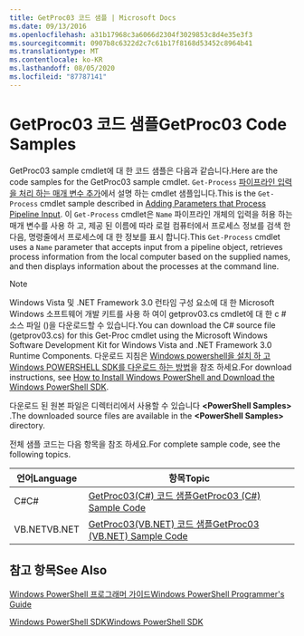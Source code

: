 ```yaml
---
title: GetProc03 코드 샘플 | Microsoft Docs
ms.date: 09/13/2016
ms.openlocfilehash: a31b17968c3a6066d2304f3029853c8d4e35e3f3
ms.sourcegitcommit: 0907b8c6322d2c7c61b17f8168d53452c8964b41
ms.translationtype: MT
ms.contentlocale: ko-KR
ms.lasthandoff: 08/05/2020
ms.locfileid: "87787141"
---
```

# <a name="getproc03-code-samples"></a><span data-ttu-id="72cbe-102">GetProc03 코드 샘플</span><span class="sxs-lookup"><span data-stu-id="72cbe-102">GetProc03 Code Samples</span></span>

<span data-ttu-id="72cbe-103">GetProc03 sample cmdlet에 대 한 코드 샘플은 다음과 같습니다.</span><span class="sxs-lookup"><span data-stu-id="72cbe-103">Here are the code samples for the GetProc03 sample cmdlet.</span></span> <span data-ttu-id="72cbe-104">`Get-Process` [파이프라인 입력을 처리 하는 매개 변수 추가](../cmdlet/adding-parameters-that-process-pipeline-input.md)에서 설명 하는 cmdlet 샘플입니다.</span><span class="sxs-lookup"><span data-stu-id="72cbe-104">This is the `Get-Process` cmdlet sample described in [Adding Parameters that Process Pipeline Input](../cmdlet/adding-parameters-that-process-pipeline-input.md).</span></span> <span data-ttu-id="72cbe-105">이 `Get-Process` cmdlet은 `Name` 파이프라인 개체의 입력을 허용 하는 매개 변수를 사용 하 고, 제공 된 이름에 따라 로컬 컴퓨터에서 프로세스 정보를 검색 한 다음, 명령줄에서 프로세스에 대 한 정보를 표시 합니다.</span><span class="sxs-lookup"><span data-stu-id="72cbe-105">This `Get-Process` cmdlet uses a `Name` parameter that accepts input from a pipeline object, retrieves process information from the local computer based on the supplied names, and then displays information about the processes at the command line.</span></span>

> [!NOTE]
> <span data-ttu-id="72cbe-106">Windows Vista 및 .NET Framework 3.0 런타임 구성 요소에 대 한 Microsoft Windows 소프트웨어 개발 키트를 사용 하 여이 getprov03.cs cmdlet에 대 한 c # 소스 파일 ()을 다운로드할 수 있습니다.</span><span class="sxs-lookup"><span data-stu-id="72cbe-106">You can download the C# source file (getprov03.cs) for this Get-Proc cmdlet using the Microsoft Windows Software Development Kit for Windows Vista and .NET Framework 3.0 Runtime Components.</span></span> <span data-ttu-id="72cbe-107">다운로드 지침은 [Windows powershell을 설치 하 고 Windows POWERSHELL SDK를 다운로드 하는 방법](/powershell/scripting/developer/installing-the-windows-powershell-sdk)을 참조 하세요.</span><span class="sxs-lookup"><span data-stu-id="72cbe-107">For download instructions, see [How to Install Windows PowerShell and Download the Windows PowerShell SDK](/powershell/scripting/developer/installing-the-windows-powershell-sdk).</span></span>
>
> <span data-ttu-id="72cbe-108">다운로드 된 원본 파일은 디렉터리에서 사용할 수 있습니다 **\<PowerShell Samples>** .</span><span class="sxs-lookup"><span data-stu-id="72cbe-108">The downloaded source files are available in the **\<PowerShell Samples>** directory.</span></span>

<span data-ttu-id="72cbe-109">전체 샘플 코드는 다음 항목을 참조 하세요.</span><span class="sxs-lookup"><span data-stu-id="72cbe-109">For complete sample code, see the following topics.</span></span>

|<span data-ttu-id="72cbe-110">언어</span><span class="sxs-lookup"><span data-stu-id="72cbe-110">Language</span></span>|<span data-ttu-id="72cbe-111">항목</span><span class="sxs-lookup"><span data-stu-id="72cbe-111">Topic</span></span>|
|--------------|-----------|
|<span data-ttu-id="72cbe-112">C#</span><span class="sxs-lookup"><span data-stu-id="72cbe-112">C#</span></span>|[<span data-ttu-id="72cbe-113">GetProc03(C#) 코드 샘플</span><span class="sxs-lookup"><span data-stu-id="72cbe-113">GetProc03 (C#) Sample Code</span></span>](./getproc03-csharp-sample-code.md)|
|<span data-ttu-id="72cbe-114">VB.NET</span><span class="sxs-lookup"><span data-stu-id="72cbe-114">VB.NET</span></span>|[<span data-ttu-id="72cbe-115">GetProc03(VB.NET) 코드 샘플</span><span class="sxs-lookup"><span data-stu-id="72cbe-115">GetProc03 (VB.NET) Sample Code</span></span>](./getproc03-vb-net-sample-code.md)|

## <a name="see-also"></a><span data-ttu-id="72cbe-116">참고 항목</span><span class="sxs-lookup"><span data-stu-id="72cbe-116">See Also</span></span>

[<span data-ttu-id="72cbe-117">Windows PowerShell 프로그래머 가이드</span><span class="sxs-lookup"><span data-stu-id="72cbe-117">Windows PowerShell Programmer's Guide</span></span>](./windows-powershell-programmer-s-guide.md)

[<span data-ttu-id="72cbe-118">Windows PowerShell SDK</span><span class="sxs-lookup"><span data-stu-id="72cbe-118">Windows PowerShell SDK</span></span>](../windows-powershell-reference.md)
